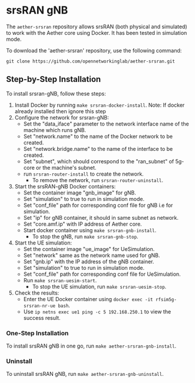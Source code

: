# srsRAN gNB

The `aether-srsran` repository allows srsRAN (both physical and simulated) to work with the Aether core using Docker.
It has been tested in simulation mode.

To download the 'aether-srsran' repository, use the following command:
```
git clone https://github.com/opennetworkinglab/aether-srsran.git
```

## Step-by-Step Installation
To install srsran-gNB, follow these steps:

1. Install Docker by running `make srsran-docker-install`.
   Note: If docker already installed then ignore this step
2. Configure the network for srsran-gNB:
   - Set the "data_iface" parameter to the network interface name of the machine which runs gNB.
   - Set "network.name" to the name of the Docker network to be created.
   - Set "network.bridge.name" to the name of the interface to be created.
   - Set "subnet", which should correspond to the "ran_subnet" of 5g-core or the machine's subnet.
   - run `srsran-router-install` to create the network.
      - To remove the network, run `srsran-router-uninstall`.
3. Start the srsRAN-gNB Docker containers:
   - Set the container image "gnb_image" for gNB.
   - Set "simulation" to true to run in simulation mode.
   - Set "conf_file" path for corresponding conf file for gNB i.e for simulation.
   - Set "ip" for gNB container, it should in same subnet as network.
   - Set "core.amf.ip" with IP address of Aether core.
   - Start docker container using `make srsran-gnb-install`.
      - To stop the gNB, run `make srsran-gnb-stop`.
4. Start the UE simulation:
   - Set the container image "ue_image" for UeSimulation.
   - Set "network" same as the network name used for gNB.
   - Set "gnb.ip" with the IP address of the gNB container.
   - Set "simulation" to true to run in simulation mode.
   - Set "conf_file" path for corresponding conf file for UeSimulation.
   - Run `make srsran-uesim-start`.
      - To stop the UE simulation, run `make srsran-uesim-stop`.
5. Check the results:
   - Enter the UE Docker container using `docker exec -it rfsim5g-srsran-nr-ue bash`.
   - Use `ip netns exec ue1 ping -c 5 192.168.250.1` to view the success result.

### One-Step Installation
To install srsRAN gNB in one go, run `make aether-srsran-gnb-install`.

### Uninstall
To uninstall srsRAN gNB, run `make aether-srsran-gnb-uninstall`.
